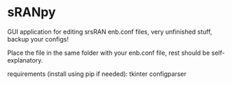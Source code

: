 # sRANpy
GUI application for editing srsRAN enb.conf files, very unfinished stuff, backup your configs!

Place the file in the same folder with your enb.conf file, rest should be self-explanatory.

requirements (install using pip if needed):
tkinter
configparser

